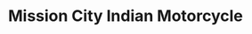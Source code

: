 ---
title: "Mission City Indian Motorcycle"
url: /boerne/mission-city-indian-motorcycle/
shop: Autohaus
---